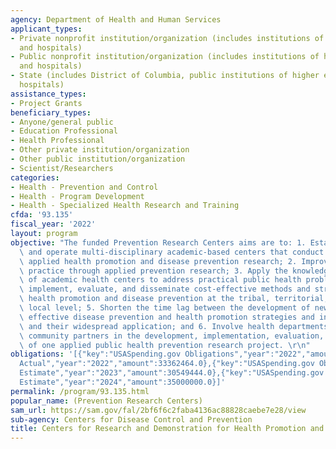```yaml
---
agency: Department of Health and Human Services
applicant_types:
- Private nonprofit institution/organization (includes institutions of higher education
  and hospitals)
- Public nonprofit institution/organization (includes institutions of higher education
  and hospitals)
- State (includes District of Columbia, public institutions of higher education and
  hospitals)
assistance_types:
- Project Grants
beneficiary_types:
- Anyone/general public
- Education Professional
- Health Professional
- Other private institution/organization
- Other public institution/organization
- Scientist/Researchers
categories:
- Health - Prevention and Control
- Health - Program Development
- Health - Specialized Health Research and Training
cfda: '93.135'
fiscal_year: '2022'
layout: program
objective: "The funded Prevention Research Centers aims are to: 1. Establish, maintain,\
  \ and operate multi-disciplinary academic-based centers that conduct high-quality\
  \ applied health promotion and disease prevention research; 2. Improve public health\
  \ practice through applied prevention research; 3. Apply the knowledge and expertise\
  \ of academic health centers to address practical public health problems; 4. Design,\
  \ implement, evaluate, and disseminate cost-effective methods and strategies for\
  \ health promotion and disease prevention at the tribal, territorial, state, or\
  \ local level; 5. Shorten the time lag between the development of new and proven\
  \ effective disease prevention and health promotion strategies and interventions\
  \ and their widespread application; and 6. Involve health departments and other\
  \ community partners in the development, implementation, evaluation, and dissemination\
  \ of one applied public health prevention research project. \r\n"
obligations: '[{"key":"USASpending.gov Obligations","year":"2022","amount":33326229.16},{"key":"SAM.gov
  Actual","year":"2022","amount":33362464.0},{"key":"USASpending.gov Obligations","year":"2023","amount":30796229.58},{"key":"SAM.gov
  Estimate","year":"2023","amount":30549444.0},{"key":"USASpending.gov Obligations","year":"2024","amount":0.0},{"key":"SAM.gov
  Estimate","year":"2024","amount":35000000.0}]'
permalink: /program/93.135.html
popular_name: (Prevention Research Centers)
sam_url: https://sam.gov/fal/2bf6f6c2faba4136ac88828caebe7e28/view
sub-agency: Centers for Disease Control and Prevention
title: Centers for Research and Demonstration for Health Promotion and Disease Prevention
---
```

